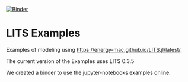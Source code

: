 [![Binder](https://mybinder.org/badge_logo.svg)](https://mybinder.org/v2/gh/Energy-MAC/LITS-Examples/121d5b50bfcf556b062644cb8a5e6781ccd2475d)

# LITS Examples
Examples of modeling using https://energy-mac.github.io/LITS.jl/latest/. 

The current version of the Examples uses LITS 0.3.5

We created a binder to use the jupyter-notebooks examples online.
